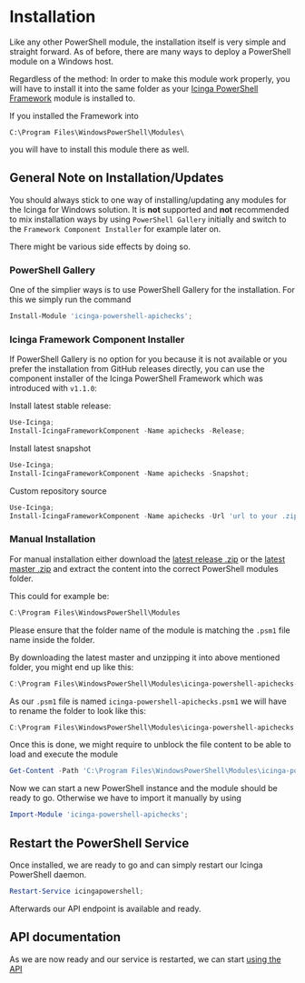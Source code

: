 # Installation

Like any other PowerShell module, the installation itself is very simple and straight forward. As of before, there are many ways to deploy a PowerShell module on a Windows host.

Regardless of the method: In order to make this module work properly, you will have to install it into the same folder as your [Icinga PowerShell Framework](https://icinga.com/docs/windows) module is installed to.

If you installed the Framework into

```text
C:\Program Files\WindowsPowerShell\Modules\
```

you will have to install this module there as well.

## General Note on Installation/Updates

You should always stick to one way of installing/updating any modules for the Icinga for Windows solution. It is **not** supported and **not** recommended to mix installation ways by using `PowerShell Gallery` initially and switch to the `Framework Component Installer` for example later on.

There might be various side effects by doing so.

### PowerShell Gallery

One of the simplier ways is to use PowerShell Gallery for the installation. For this we simply run the command

```powershell
Install-Module 'icinga-powershell-apichecks';
```

### Icinga Framework Component Installer

If PowerShell Gallery is no option for you because it is not available or you prefer the installation from GitHub releases directly, you can use the component installer of the Icinga PowerShell Framework which was introduced with `v1.1.0`:

Install latest stable release:

```powershell
Use-Icinga;
Install-IcingaFrameworkComponent -Name apichecks -Release;
```

Install latest snapshot

```powershell
Use-Icinga;
Install-IcingaFrameworkComponent -Name apichecks -Snapshot;
```

Custom repository source

```powershell
Use-Icinga;
Install-IcingaFrameworkComponent -Name apichecks -Url 'url to your .zip file';
```

### Manual Installation

For manual installation either download the [latest release .zip](https://github.com/Icinga/icinga-powershell-apichecks/releases) or the [latest master .zip](https://github.com/Icinga/icinga-powershell-apichecks) and extract the content into the correct PowerShell modules folder.

This could for example be:

```powershell
C:\Program Files\WindowsPowerShell\Modules
```

Please ensure that the folder name of the module is matching the `.psm1` file name inside the folder.

By downloading the latest master and unzipping it into above mentioned folder, you might end up like this:

```powershell
C:\Program Files\WindowsPowerShell\Modules\icinga-powershell-apichecks-master
```

As our `.psm1` file is named `icinga-powershell-apichecks.psm1` we will have to rename the folder to look like this:

```powershell
C:\Program Files\WindowsPowerShell\Modules\icinga-powershell-apichecks
```

Once this is done, we might require to unblock the file content to be able to load and execute the module

```powershell
Get-Content -Path 'C:\Program Files\WindowsPowerShell\Modules\icinga-powershell-apichecks' -Recurse | Unblock-File;
```

Now we can start a new PowerShell instance and the module should be ready to go. Otherwise we have to import it manually by using

```powershell
Import-Module 'icinga-powershell-apichecks';
```

## Restart the PowerShell Service

Once installed, we are ready to go and can simply restart our Icinga PowerShell daemon.

```powershell
Restart-Service icingapowershell;
```

Afterwards our API endpoint is available and ready.

## API documentation

As we are now ready and our service is restarted, we can start [using the API](03-API-Documentation.md)
